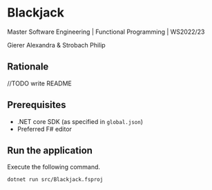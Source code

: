 # Blackjack

Master Software Engineering | Functional Programming | WS2022/23

Gierer Alexandra & Strobach Philip

## Rationale

//TODO write README

## Prerequisites

- .NET core SDK (as specified in `global.json`)
- Preferred F# editor

## Run the application

Execute the following command.
```bash
dotnet run src/Blackjack.fsproj
```
